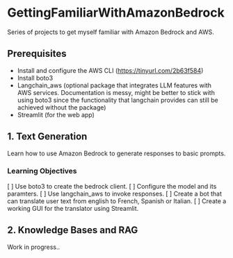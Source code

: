 # GettingFamiliarWithAmazonBedrock
Series of projects to get myself familiar with Amazon Bedrock and AWS.

## Prerequisites
- Install and configure the AWS CLI (https://tinyurl.com/2b63f584)
- Install boto3
- Langchain_aws (optional package that integrates LLM features with AWS services. Documentation is messy, might be better to stick with using boto3 since the functionality that langchain provides can still be achieved without the package)
- Streamlit (for the web app)

## 1. Text Generation
Learn how to use Amazon Bedrock to generate responses to basic prompts.
### Learning Objectives
[ ] Use boto3 to create the bedrock client.
[ ] Configure the model and its paramters.
[ ] Use langchain_aws to invoke responses.
[ ] Create a bot that can translate user text from english to French, Spanish or Italian.
[ ] Create a working GUI for the translator using Streamlit.

## 2. Knowledge Bases and RAG
Work in progress..
